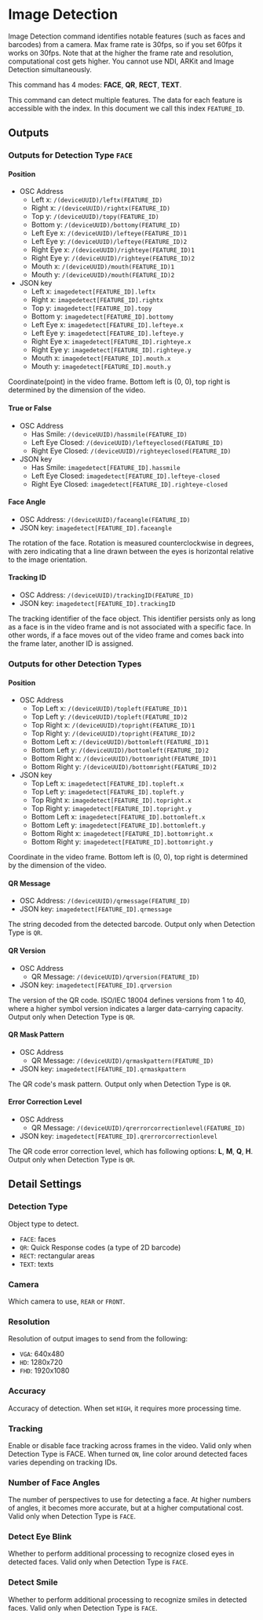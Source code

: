 # Image Detection

Image Detection command identifies notable features (such as faces and barcodes) from a camera.
Max frame rate is 30fps, so if you set 60fps it works on 30fps. Note that at the higher the frame rate and resolution, computational cost gets higher. You cannot use NDI, ARKit and Image Detection simultaneously.

This command has 4 modes: **FACE**, **QR**, **RECT**, **TEXT**.

This command can detect multiple features.
The data for each feature is accessible with the index.
In this document we call this index `FEATURE_ID`.

## Outputs

### Outputs for Detection Type `FACE`

#### Position

- OSC Address
  - Left x: `/(deviceUUID)/leftx(FEATURE_ID)`
  - Right x: `/(deviceUUID)/rightx(FEATURE_ID)`
  - Top y: `/(deviceUUID)/topy(FEATURE_ID)`
  - Bottom y: `/(deviceUUID)/bottomy(FEATURE_ID)`
  - Left Eye x: `/(deviceUUID)/lefteye(FEATURE_ID)1`
  - Left Eye y: `/(deviceUUID)/lefteye(FEATURE_ID)2`
  - Right Eye x: `/(deviceUUID)/righteye(FEATURE_ID)1`
  - Right Eye y: `/(deviceUUID)/righteye(FEATURE_ID)2`
  - Mouth x: `/(deviceUUID)/mouth(FEATURE_ID)1`
  - Mouth y: `/(deviceUUID)/mouth(FEATURE_ID)2`
- JSON key
  - Left x: `imagedetect[FEATURE_ID].leftx`
  - Right x: `imagedetect[FEATURE_ID].rightx`
  - Top y: `imagedetect[FEATURE_ID].topy`
  - Bottom y: `imagedetect[FEATURE_ID].bottomy`
  - Left Eye x: `imagedetect[FEATURE_ID].lefteye.x`
  - Left Eye y: `imagedetect[FEATURE_ID].lefteye.y`
  - Right Eye x: `imagedetect[FEATURE_ID].righteye.x`
  - Right Eye y: `imagedetect[FEATURE_ID].righteye.y`
  - Mouth x: `imagedetect[FEATURE_ID].mouth.x`
  - Mouth y: `imagedetect[FEATURE_ID].mouth.y`

Coordinate(point) in the video frame. Bottom left is (0, 0), top right is determined by the dimension of the video.

#### True or False

- OSC Address
  - Has Smile: `/(deviceUUID)/hassmile(FEATURE_ID)`
  - Left Eye Closed: `/(deviceUUID)/lefteyeclosed(FEATURE_ID)`
  - Right Eye Closed: `/(deviceUUID)/righteyeclosed(FEATURE_ID)`
- JSON key
  - Has Smile: `imagedetect[FEATURE_ID].hassmile`
  - Left Eye Closed: `imagedetect[FEATURE_ID].lefteye-closed`
  - Right Eye Closed: `imagedetect[FEATURE_ID].righteye-closed`

#### Face Angle

- OSC Address: `/(deviceUUID)/faceangle(FEATURE_ID)`
- JSON key: `imagedetect[FEATURE_ID].faceangle`

The rotation of the face. Rotation is measured counterclockwise in degrees, with zero indicating that a line drawn between the eyes is horizontal relative to the image orientation.

#### Tracking ID

- OSC Address: `/(deviceUUID)/trackingID(FEATURE_ID)`
- JSON key: `imagedetect[FEATURE_ID].trackingID`

The tracking identifier of the face object. This identifier persists only as long as a face is in the video frame and is not associated with a specific face. In other words, if a face moves out of the video frame and comes back into the frame later, another ID is assigned.

### Outputs for other Detection Types

#### Position

- OSC Address
  - Top Left x: `/(deviceUUID)/topleft(FEATURE_ID)1`
  - Top Left y: `/(deviceUUID)/topleft(FEATURE_ID)2`
  - Top Right x: `/(deviceUUID)/topright(FEATURE_ID)1`
  - Top Right y: `/(deviceUUID)/topright(FEATURE_ID)2`
  - Bottom Left x: `/(deviceUUID)/bottomleft(FEATURE_ID)1`
  - Bottom Left y: `/(deviceUUID)/bottomleft(FEATURE_ID)2`
  - Bottom Right x: `/(deviceUUID)/bottomright(FEATURE_ID)1`
  - Bottom Right y: `/(deviceUUID)/bottomright(FEATURE_ID)2`
- JSON key
  - Top Left x: `imagedetect[FEATURE_ID].topleft.x`
  - Top Left y: `imagedetect[FEATURE_ID].topleft.y`
  - Top Right x: `imagedetect[FEATURE_ID].topright.x`
  - Top Right y: `imagedetect[FEATURE_ID].topright.y`
  - Bottom Left x: `imagedetect[FEATURE_ID].bottomleft.x`
  - Bottom Left y: `imagedetect[FEATURE_ID].bottomleft.y`
  - Bottom Right x: `imagedetect[FEATURE_ID].bottomright.x`
  - Bottom Right y: `imagedetect[FEATURE_ID].bottomright.y`

Coordinate in the video frame. Bottom left is (0, 0), top right is determined by the dimension of the video.

#### QR Message

- OSC Address: `/(deviceUUID)/qrmessage(FEATURE_ID)`
- JSON key: `imagedetect[FEATURE_ID].qrmessage`

The string decoded from the detected barcode.
Output only when Detection Type is `QR`.

#### QR Version

- OSC Address
  - QR Message: `/(deviceUUID)/qrversion(FEATURE_ID)`
- JSON key: `imagedetect[FEATURE_ID].qrversion`

The version of the QR code. ISO/IEC 18004 defines versions from 1 to 40, where a higher symbol version indicates a larger data-carrying capacity.
Output only when Detection Type is `QR`.

#### QR Mask Pattern

- OSC Address
  - QR Message: `/(deviceUUID)/qrmaskpattern(FEATURE_ID)`
- JSON key: `imagedetect[FEATURE_ID].qrmaskpattern`

The QR code's mask pattern.
Output only when Detection Type is `QR`.

#### Error Correction Level

- OSC Address
  - QR Message: `/(deviceUUID)/qrerrorcorrectionlevel(FEATURE_ID)`
- JSON key: `imagedetect[FEATURE_ID].qrerrorcorrectionlevel`


The QR code error correction level, which has following options: **L**,  **M**, **Q**, **H**.
Output only when Detection Type is `QR`.


## Detail Settings

### Detection Type

Object type to detect.

- `FACE`: faces
- `QR`: Quick Response codes (a type of 2D barcode)
- `RECT`: rectangular areas
- `TEXT`: texts

### Camera

Which camera to use, `REAR` or `FRONT`.

### Resolution

Resolution of output images to send from the following:

- `VGA`: 640x480
- `HD`: 1280x720
- `FHD`: 1920x1080

### Accuracy

Accuracy of detection. When set `HIGH`, it requires more processing time.

### Tracking

Enable or disable face tracking across frames in the video. Valid only when Detection Type is FACE. When turned `ON`, line color around detected faces varies depending on tracking IDs.

### Number of Face Angles

The number of perspectives to use for detecting a face. At higher numbers of angles, it becomes more accurate, but at a higher computational cost. Valid only when Detection Type is `FACE`.

### Detect Eye Blink

Whether to perform additional processing to recognize closed eyes in detected faces. Valid only when Detection Type is `FACE`.

### Detect Smile

Whether to perform additional processing to recognize smiles in detected faces. Valid only when Detection Type is `FACE`.
